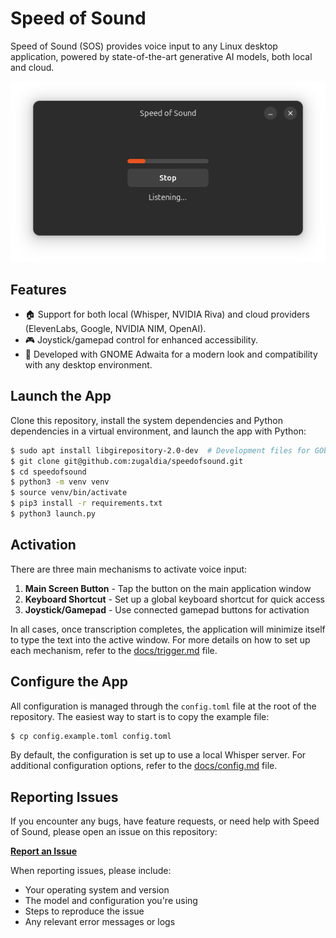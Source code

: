 # Speed of Sound

Speed of Sound (SOS) provides voice input to any Linux desktop application, powered by state-of-the-art generative AI models, both local and cloud.
<div align="center">
  <img src="assets/sos-listening.png" alt="SOL Screenshot">
</div>

## Features

- 🏠 Support for both local (Whisper, NVIDIA Riva) and cloud providers (ElevenLabs, Google, NVIDIA NIM, OpenAI).
- 🎮 Joystick/gamepad control for enhanced accessibility.
- 🎨 Developed with GNOME Adwaita for a modern look and compatibility with any desktop environment.

## Launch the App

Clone this repository, install the system dependencies and Python dependencies in a virtual environment, and launch the app with Python:

```bash
$ sudo apt install libgirepository-2.0-dev  # Development files for GObject introspection
$ git clone git@github.com:zugaldia/speedofsound.git
$ cd speedofsound
$ python3 -m venv venv
$ source venv/bin/activate
$ pip3 install -r requirements.txt
$ python3 launch.py
```

## Activation

There are three main mechanisms to activate voice input:

1. **Main Screen Button** - Tap the button on the main application window
2. **Keyboard Shortcut** - Set up a global keyboard shortcut for quick access
3. **Joystick/Gamepad** - Use connected gamepad buttons for activation

In all cases, once transcription completes, the application will minimize itself to type the text into the active window. For more details on how to set up each mechanism, refer to the [docs/trigger.md](docs/trigger.md) file.

## Configure the App

All configuration is managed through the `config.toml` file at the root of the repository. The easiest way to start is to copy the example file:

```bash
$ cp config.example.toml config.toml
```

By default, the configuration is set up to use a local Whisper server. For additional configuration options, refer to the [docs/config.md](docs/config.md) file.

## Reporting Issues

If you encounter any bugs, have feature requests, or need help with Speed of Sound, please open an issue on this repository:

**[Report an Issue](https://github.com/zugaldia/speedofsound/issues)**

When reporting issues, please include:
- Your operating system and version
- The model and configuration you're using
- Steps to reproduce the issue
- Any relevant error messages or logs
